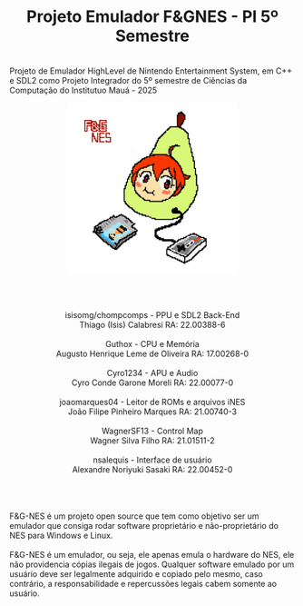  <h1 align="center" width="500"><strong>Projeto Emulador F&GNES - PI 5º Semestre</strong></h1>
 <br> 
 Projeto de Emulador HighLevel de Nintendo Entertainment System, em C++ e SDL2 como Projeto Integrador do 5º semestre de Ciências da Computação do Institutuo Mauá - 2025 <br>
<p align="center"> 
 <img width="300" height="300" src="F&GNES logo.png">
</p>
 <br> <br>
<p align="center">
 isisomg/chompcomps - PPU e SDL2 Back-End <br> Thiago (Isis) Calabresi                        RA: 22.00388-6 <br> <br>
 Guthox - CPU e Memória <br> Augusto Henrique Leme de Oliveira                       RA: 17.00268-0 <br> <br>
 Cyro1234 - APU e Audio <br> Cyro Conde Garone Moreli                                RA: 22.00077-0 <br> <br>
 joaomarques04 - Leitor de ROMs e arquivos iNES <br> João Filipe Pinheiro Marques    RA: 21.00740-3 <br> <br>
 WagnerSF13 - Control Map <br> Wagner Silva Filho                                    RA: 21.01511-2 <br> <br>
 nsalequis - Interface de usuário <br> Alexandre Noriyuki Sasaki                     RA: 22.00452-0 <br> <br>
</p>
 <br>
 <br>
F&G-NES é um projeto open source que tem como objetivo ser um emulador que consiga rodar software proprietário e não-proprietário do NES para Windows e Linux. <br>
<br>
F&G-NES é um emulador, ou seja, ele apenas emula o hardware do NES, ele não providencia cópias ilegais de jogos. Qualquer software emulado por um usuário deve ser legalmente adquirido e copiado pelo mesmo, caso contrário, a responsabilidade e repercussões legais cabem somente ao usuário.
